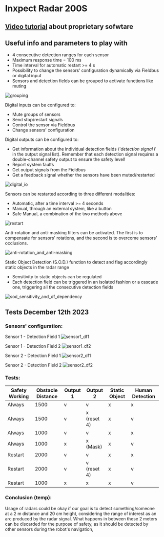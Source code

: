 # Inxpect Radar 200S

## [Video tutorial](https://www.youtube.com/watch?v=gXUdojU0PK8&list=PL2DBTrkO_vw2XxB7L_wobYaPWWIt-ITiW) about proprietary sofwtare

## Useful info and parameters to play with
 - 4 consecutive detection ranges for each sensor
 - Maximum response time = 100 ms
 - Time interval for automatic restart >= 4 s
 - Possibility to change the sensors' configuration dynamically via Fieldbus or digital input
 - Sensors and detection fields can be grouped to activate functions like muting

![grouping](https://github.com/AltoRobotics/knowledge-base/assets/32684998/9b67227a-2081-42ed-b8b9-4dae349327a0)

Digital inputs can be configured to:
 - Mute groups of sensors
 - Send stop/restart signals
 - Control the sensor via Fieldbus
 - Change sensors' configuration

Digital outputs can be configured to:
 - Get information about the individual detection fields ('_detection signal i_' in the output signal list). Remember that each detection signal requires a double-channel safety output to ensure the safety level!
 - Report system faults
 - Get output signals from the Fieldbus
 - Get a feedback signal whether the sensors have been muted/restarted

![digital_io](https://github.com/AltoRobotics/knowledge-base/assets/32684998/0da013c8-8b7d-4908-930b-f370cbbf8cc8)

Sensors can be restarted according to three different modalities:
 - Automatic, after a time interval >= 4 seconds
 - Manual, through an external system, like a button
 - Safe Manual, a combination of the two methods above

![restart](https://github.com/AltoRobotics/knowledge-base/assets/32684998/17829408-c321-4661-b883-a3a5cab8f074)

Anti-rotation and anti-masking filters can be activated. The first is to compensate for sensors' rotations, and the second is to overcome sensors' occlusions.

![anti-rotation_and_anti-masking](https://github.com/AltoRobotics/knowledge-base/assets/32684998/8d8fb57f-ac4e-4d72-a928-91c0d88a971d)

Static Object Detection (S.O.D.) function to detect and flag accordingly static objects in the radar range
 - Sensitivity to static objects can be regulated
 - Each detection field can be triggered in an isolated fashion or a cascade one, triggering all the consecutive detection fields

![sod_sensitivity_and_df_dependency](https://github.com/AltoRobotics/knowledge-base/assets/32684998/31eee76c-0f6f-4549-adff-2da5cfdbcde7)

## Tests December 12th 2023

### Sensors' configuration:

Sensor 1 - Detection Field 1
![sensor1_df1](https://github.com/AltoRobotics/knowledge-base/assets/32684998/d0c81f89-0ff9-467d-9ded-1a2eed6a5783)

Sensor 1 - Detection Field 2
![sensor1_df2](https://github.com/AltoRobotics/knowledge-base/assets/32684998/305470c8-52ec-4220-b155-9148828a7095)

Sensor 2 - Detection Field 1
![sensor2_df1](https://github.com/AltoRobotics/knowledge-base/assets/32684998/243f9942-0ceb-47e2-894e-730256ced67f)

Sensor 2 - Detection Field 2
![sensor2_df2](https://github.com/AltoRobotics/knowledge-base/assets/32684998/e3163433-7012-4a48-9449-723b4896fcb2)

### Tests:

| Safety Working | Obstacle Distance | Output 1 | Output 2    | Static Object | Human Detection |
|----------------|-------------------|----------|-------------|---------------|-----------------|
|     Always     |        1500       |     v    |      v      |       x       |        x        |
|     Always     |        1500       |     v    | x (reset 4) |       x       |        v        |
|     Always     |        1000       |     v    |      v      |       x       |        x        |
|     Always     |        1000       |     x    |   x (Mask)  |       x       |        v        |
|     Restart    |        2000       |     v    |      v      |       x       |        x        |
|     Restart    |        2000       |     v    | v (reset 4) |       x       |        v        |
|     Restart    |        1000       |     x    |      x      |       x       |        v        |

### Conclusion (temp):
Usage of radars could be okay if our goal is to detect something/someone at a 2 m distance and 20 cm height, considering the range of interest as an arc produced by the radar signal. What happens in between these 2 meters can be discarded for the purpose of safety, as it should be detected by other sensors during the robot's navigation,
